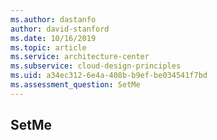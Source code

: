 ```yaml
---
ms.author: dastanfo
author: david-stanford
ms.date: 10/16/2019
ms.topic: article
ms.service: architecture-center
ms.subservice: cloud-design-principles
ms.uid: a34ec312-6e4a-408b-b9ef-be034541f7bd
ms.assessment_question: SetMe
---
```

## SetMe


